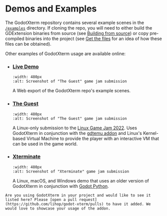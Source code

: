 # Demos and Examples

The GodotXterm repository contains several example scenes in the [`/examples`](https://github.com/lihop/godot-xterm/tree/main/examples) directory.
If cloning the repo, you will need to either build the GDExtension binaries from source (see [Building from source](/development/building_from_source.md)) or copy pre-compiled binaries into the project (see [Get the files](/getting_started/installation.md#get-the-files) for an idea of how these files can be obtained).

Other examples of GodotXterm usage are available online:

- ### [Live Demo](https://lihop.github.io/godot-xterm-dist/demo)

  ```{figure} ../_static/images/live_demo.png
  :width: 480px
  :alt: Screenshot of "The Guest" game jam submission
  ```

  A Web export of the GodotXterm repo's example scenes.

- ### [The Guest](https://lihop.itch.io/the-guest)

  ```{figure} ../_static/images/screenshot_the_guest.png
  :width: 480px
  :alt: Screenshot of "The Guest" game jam submission
  ```

  A Linux-only submission to the [Linux Game Jam 2022](https://itch.io/jam/linux-game-jam-2022). Uses GodotXterm in conjunction with the [gdtemu addon](https://github.com/lihop/gdtemu) and Linux's Kernel-based Virtual Machine to provide the player with an interactive VM that can be used in the game world.

- ### [Xterminate](https://lihop.itch.io/xterminate)

  ```{figure} ../_static/images/screenshot_xterminate.png
  :width: 480px
  :alt: Screenshot of "Xterminate" game jam submission
  ```

  A Linux, macOS, and Windows demo that uses an older version of GodotXterm in conjunction with [Godot Python](https://github.com/touilleMan/godot-python).

```{tip}
Are you using GodotXterm in your project and would like to see it listed here? Please [open a pull request](https://github.com/lihop/godot-xterm/pulls) to have it added. We would love to showcase your usage of the addon.
```
